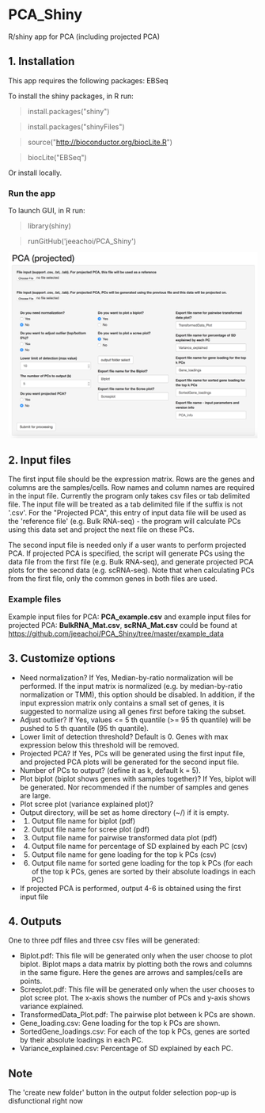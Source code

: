 # PCA_Shiny

R/shiny app for PCA (including projected PCA)

## 1. Installation
This app requires the following packages: EBSeq <!--- ... -->

To install the shiny packages, in R run: 

> install.packages("shiny")

> install.packages("shinyFiles")

> source("http://bioconductor.org/biocLite.R")

> biocLite("EBSeq")

Or install locally.

### Run the app
To launch GUI, in R run:

> library(shiny)

> runGitHub('jeeachoi/PCA_Shiny')

![Screenshot](https://github.com/jeeachoi/PCA_Shiny/blob/master/figs/pcavisual.png)

## 2. Input files

The first input file should be the expression matrix. 
Rows are the genes and columns are the samples/cells. Row names and column names are required in the input file.
Currently the program only takes csv files or tab delimited file.
The input file will be treated as a tab delimited file if the suffix is not '.csv'.
For the "Projected PCA", this entry of input data file will be used as the 'reference file' (e.g. Bulk RNA-seq) - the program will calculate PCs using this data set and project the next file on these PCs.

The second input file is needed only if a user wants to perform projected PCA. If projected PCA is specified, the script will generate PCs using the data file from the first file (e.g. Bulk RNA-seq), and generate projected PCA plots for the second data (e.g. scRNA-seq). Note that when calculating PCs from the first file, only the common genes in both files are used.


### Example files
Example input files for PCA: **PCA_example.csv** and example input files for projected PCA: **BulkRNA_Mat.csv**, **scRNA_Mat.csv** could be found at https://github.com/jeeachoi/PCA_Shiny/tree/master/example_data   

## 3. Customize options

- Need normalization? If Yes, Median-by-ratio normalization will be performed. If the input matrix is normalized (e.g. by median-by-ratio normalization or TMM), this option should be disabled. In addition, if the input expression matrix only contains a small set of genes, it is suggested to normalize using all genes first before taking the subset.
- Adjust outlier? If Yes, values <= 5 th quantile (>= 95 th quantile) will be pushed to 5 th quantile (95 th quantile). 
- Lower limit of detection threshold? Default is 0. Genes with max expression below this threshold will be removed. 
- Projected PCA? If Yes, PCs will be generated using the first input file, and projected PCA plots will be generated for the second input file.
- Number of PCs to output? (define it as k, default k = 5).
- Plot biplot (biplot shows genes with samples together)? If Yes, biplot will be generated. Nor recommended if the number of samples and genes are large.
- Plot scree plot (variance explained plot)? 
- Output directory, will be set as home directory (~/) if it is empty.
- 1. Output file name for biplot (pdf)
- 2. Output file name for scree plot (pdf)
- 3. Output file name for pairwise transformed data plot (pdf)
- 4. Output file name for percentage of SD explained by each PC (csv)
- 5. Output file name for gene loading for the top k PCs (csv)
- 6. Output file name for sorted gene loading for the top k PCs (for each of the top k PCs, genes are sorted by their absolute loadings in each PC)
- If projected PCA is performed, output 4-6 is obtained using the first input file

## 4. Outputs
One to three pdf files and three csv files will be generated:
- Biplot.pdf: This file will be generated only when the user choose to plot biplot. Biplot maps a data matrix by plotting both the rows and columns in the same figure. Here the genes are arrows and samples/cells are points.
- Screeplot.pdf: This file will be generated only when the user chooses to plot scree plot. The x-axis shows the number of PCs and y-axis shows variance explained. 
- TransformedData_Plot.pdf: The pairwise plot between k PCs are shown.
- Gene_loading.csv: Gene loading for the top k PCs are shown.
- SortedGene_loadings.csv: For each of the top k PCs, genes are sorted by their absolute loadings in each PC.
- Variance_explained.csv: Percentage of SD explained by each PC.

## Note
The 'create new folder' button in the output folder selection pop-up is disfunctional right now



